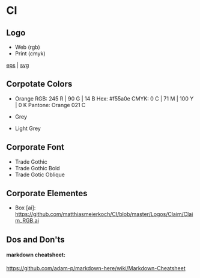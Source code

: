 # CI

## Logo
* Web (rgb)
* Print (cmyk)

[eps](https://github.com/matthiasmeierkoch/CI/blob/master/Logos/internezzo/internezzo_logo_cmyk.eps) | [svg](https://github.com/matthiasmeierkoch/CI/blob/master/Logos/internezzo/internezzo_logo_cmyk.svg)

## Corpotate Colors
* Orange
RGB: 245 R | 90 G | 14 B
Hex: #f55a0e
CMYK: 0 C | 71 M | 100 Y | 0 K
Pantone: Orange 021 C

* Grey
* Light Grey

## Corporate Font
* Trade Gothic
* Trade Gothic Bold
* Trade Gotic Oblique

## Corporate Elementes
* Box
[ai]: https://github.com/matthiasmeierkoch/CI/blob/master/Logos/Claim/Claim_RGB.ai


## Dos and Don'ts









#### markdown cheatsheet:
https://github.com/adam-p/markdown-here/wiki/Markdown-Cheatsheet
